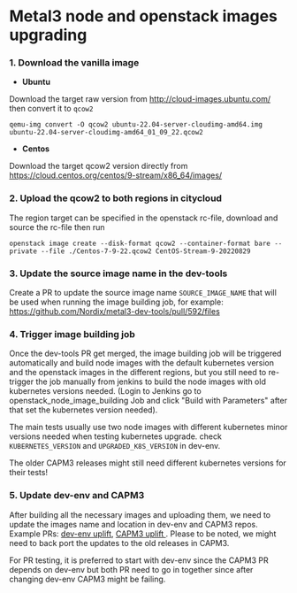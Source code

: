 # Metal3 node and openstack images upgrading

### 1. Download the vanilla image
   - **Ubuntu**
   
   Download the target raw version from http://cloud-images.ubuntu.com/ then convert it to `qcow2` 
```
qemu-img convert -O qcow2 ubuntu-22.04-server-cloudimg-amd64.img ubuntu-22.04-server-cloudimg-amd64_01_09_22.qcow2
```
   - **Centos**

 Download the target qcow2 version directly from https://cloud.centos.org/centos/9-stream/x86_64/images/
 
### 2. Upload the qcow2 to both regions in citycloud
The region target can be specified in the openstack rc-file, download and source the rc-file then run

```
openstack image create --disk-format qcow2 --container-format bare --private --file ./Centos-7-9-22.qcow2 CentOS-Stream-9-20220829
```
### 3. Update the source image name in the dev-tools
Create a PR to update the source image name `SOURCE_IMAGE_NAME` that will be used when running the image building job, for example:  https://github.com/Nordix/metal3-dev-tools/pull/592/files
### 4. Trigger image building job
Once the dev-tools PR get merged, the image building job will be triggered automatically and build node images with the default kubernetes version and the openstack images in the different regions, but you still need to re-trigger the job manually from jenkins to build the node images with old kubernetes versions needed. (Login to Jenkins go to openstack_node_image_building Job and click "Build with Parameters" after that set the kubernetes version needed).

The main tests usually use two node images with different kubernetes minor versions needed when testing kubernetes upgrade.
check `KUBERNETES_VERSION` and `UPGRADED_K8S_VERSION` in dev-env.

The older CAPM3 releases might still need different kubernetes versions for their tests!

### 5. Update dev-env and CAPM3
After building all the necessary images and uploading them, we need to update the images name and location in dev-env and CAPM3 repos. Example PRs: [dev-env uplift](https://github.com/metal3-io/metal3-dev-env/pull/1069/files), [CAPM3 uplift ](https://github.com/metal3-io/cluster-api-provider-metal3/pull/712/files). Please to be noted, we might need to back port the updates to the old releases in CAPM3.

For PR testing, it is preferred to start with dev-env since the CAPM3 PR depends on dev-env but both PR need to go in together since after changing dev-env CAPM3 might be failing. 
